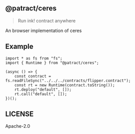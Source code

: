 ## @patract/ceres

> Run ink! contract anywhere

An browser implementation of ceres

## Example

```
import * as fs from "fs";
import { Runtime } from "@patract/ceres";

(async () => {
    const contract = fs.readFileSync("../../../contracts/flipper.contract");
    const rt = new Runtime(contract.toString());
    rt.deploy("default", []);
    rt.call("default", []);
})();
```

## LICENSE

Apache-2.0
